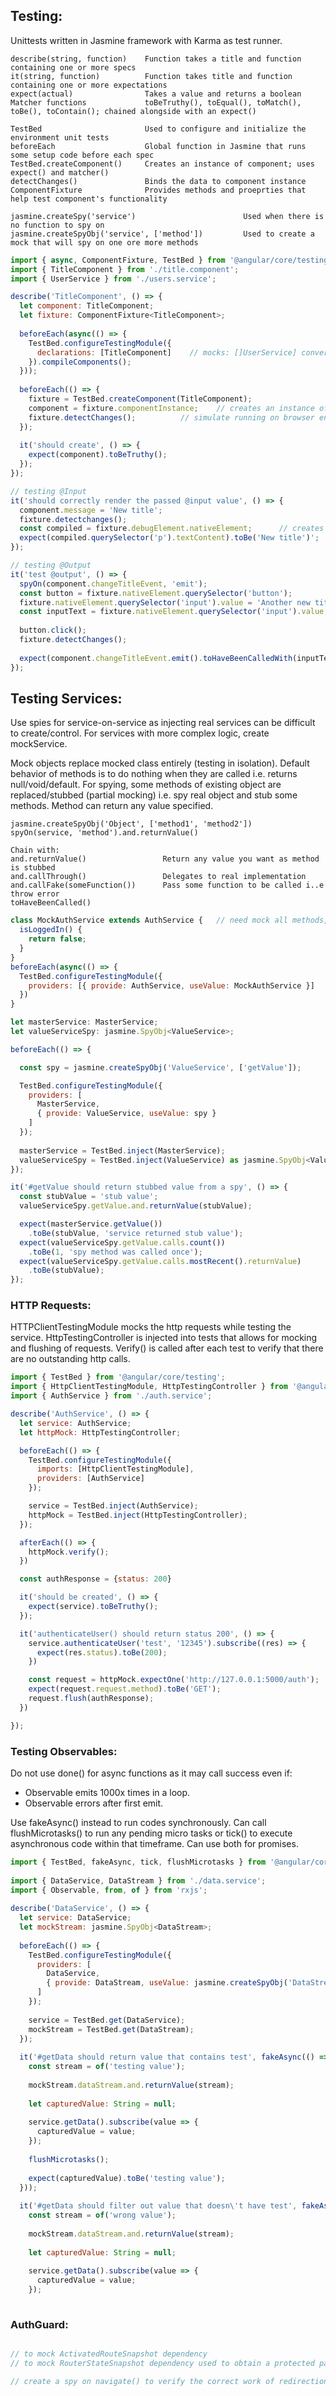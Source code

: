 ## Testing:
Unittests written in Jasmine framework with Karma as test runner. 
```
describe(string, function)    Function takes a title and function containing one or more specs
it(string, function)          Function takes title and function containing one or more expectations
expect(actual)                Takes a value and returns a boolean
Matcher functions             toBeTruthy(), toEqual(), toMatch(), toBe(), toContain(); chained alongside with an expect()

TestBed                       Used to configure and initialize the environment unit tests
beforeEach                    Global function in Jasmine that runs some setup code before each spec
TestBed.createComponent()     Creates an instance of component; uses expect() and matcher()
detectChanges()               Binds the data to component instance
ComponentFixture              Provides methods and proeprties that help test component's functionality

jasmine.createSpy('service')                        Used when there is no function to spy on
jasmine.createSpyObj('service', ['method'])         Used to create a mock that will spy on one ore more methods
```
```javascript
import { async, ComponentFixture, TestBed } from '@angular/core/testing';
import { TitleComponent } from './title.component';
import { UserService } from './users.service';

describe('TitleComponent', () => {
  let component: TitleComponent;
  let fixture: ComponentFixture<TitleComponent>;
  
  beforeEach(async(() => {
    TestBed.configureTestingModule({
      declarations: [TitleComponent]    // mocks: []UserService] converts to Jasmine spy automatically
    }).compileComponents();
  }));
  
  beforeEach(() => {
    fixture = TestBed.createComponent(TitleComponent);
    component = fixture.componentInstance;    // creates an instance of class TitleComponent
    fixture.detectChanges();          // simulate running on browser environment
  });
  
  it('should create', () => {
    expect(component).toBeTruthy();
  });
});

// testing @Input
it('should correctly render the passed @input value', () => {
  component.message = 'New title';
  fixture.detectchanges();
  const compiled = fixture.debugElement.nativeElement;      // creates access to child element
  expect(compiled.querySelector('p').textContent).toBe('New title')';
});

// testing @Output
it('test @output', () => {
  spyOn(component.changeTitleEvent, 'emit');
  const button = fixture.nativeElement.querySelector('button');
  fixture.nativeElement.querySelector('input').value = 'Another new title';
  const inputText = fixture.nativeElement.querySelector('input').value;
  
  button.click();
  fixture.detectChanges();
  
  expect(component.changeTitleEvent.emit().toHaveBeenCalledWith(inputText);
});
```
## Testing Services:
Use spies for service-on-service as injecting real services can be difficult to create/control. For services with more complex logic, create mockService.

Mock objects replace mocked class entirely (testing in isolation). Default behavior of methods is to do nothing when they are called i.e. returns null/void/default. 
For spying, some methods of existing object are replaced/stubbed (partial mocking) i.e. spy real object and stub some methods. Method can return any value specified.
```
jasmine.createSpyObj('Object', ['method1', 'method2'])
spyOn(service, 'method').and.returnValue()

Chain with:
and.returnValue()                 Return any value you want as method is stubbed
and.callThrough()                 Delegates to real implementation
and.callFake(someFunction())      Pass some function to be called i..e throw error
toHaveBeenCalled()
```
```javascript
class MockAuthService extends AuthService {   // need mock all methods, else will get error. Use extends to overwrite partial methods.
  isLoggedIn() {
    return false;
  }
}
beforeEach(async(() => {
  TestBed.configureTestingModule({
    providers: [{ provide: AuthService, useValue: MockAuthService }]
  })
}
```


```javascript
let masterService: MasterService;
let valueServiceSpy: jasmine.SpyObj<ValueService>;

beforeEach(() => {

  const spy = jasmine.createSpyObj('ValueService', ['getValue']);

  TestBed.configureTestingModule({
    providers: [
      MasterService,
      { provide: ValueService, useValue: spy }
    ]
  });
  
  masterService = TestBed.inject(MasterService);
  valueServiceSpy = TestBed.inject(ValueService) as jasmine.SpyObj<ValueService>;
});

it('#getValue should return stubbed value from a spy', () => {
  const stubValue = 'stub value';
  valueServiceSpy.getValue.and.returnValue(stubValue);

  expect(masterService.getValue())
    .toBe(stubValue, 'service returned stub value');
  expect(valueServiceSpy.getValue.calls.count())
    .toBe(1, 'spy method was called once');
  expect(valueServiceSpy.getValue.calls.mostRecent().returnValue)
    .toBe(stubValue);
});
```
### HTTP Requests:
HTTPClientTestingModule mocks the http requests while testing the service. HttpTestingController is injected into tests that allows for mocking and flushing of requests. Verify() is called after each test to verify that there are no outstanding http calls.
```javascript
import { TestBed } from '@angular/core/testing';
import { HttpClientTestingModule, HttpTestingController } from '@angular/common/http/testing';
import { AuthService } from './auth.service';

describe('AuthService', () => {
  let service: AuthService;
  let httpMock: HttpTestingController;

  beforeEach(() => {
    TestBed.configureTestingModule({
      imports: [HttpClientTestingModule],
      providers: [AuthService]
    });

    service = TestBed.inject(AuthService);
    httpMock = TestBed.inject(HttpTestingController);
  });

  afterEach(() => {
    httpMock.verify();
  })

  const authResponse = {status: 200}

  it('should be created', () => {
    expect(service).toBeTruthy();
  });

  it('authenticateUser() should return status 200', () => {
    service.authenticateUser('test', '12345').subscribe((res) => {
      expect(res.status).toBe(200);
    })

    const request = httpMock.expectOne('http://127.0.0.1:5000/auth');
    expect(request.request.method).toBe('GET');
    request.flush(authResponse);
  })

});
```

### Testing Observables:
Do not use done() for async functions as it may call success even if:
- Observable emits 1000x times in a loop.
- Observable errors after first emit.

Use fakeAsync() instead to run codes synchronously. Can call flushMicrotasks() to run any pending micro tasks or tick() to execute asynchronous code within that timeframe. Can
use both for promises.
```javascript
import { TestBed, fakeAsync, tick, flushMicrotasks } from '@angular/core/testing';
 
import { DataService, DataStream } from './data.service';
import { Observable, from, of } from 'rxjs';
 
describe('DataService', () => {
  let service: DataService;
  let mockStream: jasmine.SpyObj<DataStream>;
 
  beforeEach(() => {
    TestBed.configureTestingModule({
      providers: [
        DataService,
        { provide: DataStream, useValue: jasmine.createSpyObj('DataStream', ['dataStream']) }
      ]
    });
 
    service = TestBed.get(DataService);
    mockStream = TestBed.get(DataStream);
  });
 
  it('#getData should return value that contains test', fakeAsync(() => {
    const stream = of('testing value');
 
    mockStream.dataStream.and.returnValue(stream);
 
    let capturedValue: String = null;
 
    service.getData().subscribe(value => {
      capturedValue = value;
    });
 
    flushMicrotasks();
 
    expect(capturedValue).toBe('testing value');
  }));
 
  it('#getData should filter out value that doesn\'t have test', fakeAsync(() => {
    const stream = of('wrong value');
 
    mockStream.dataStream.and.returnValue(stream);
 
    let capturedValue: String = null;
 
    service.getData().subscribe(value => {
      capturedValue = value;
    });
 
``` 
### AuthGuard:
```javascript

// to mock ActivatedRouteSnapshot dependency
// to mock RouterStateSnapshot dependency used to obtain a protected path

// create a spy on navigate() to verify the correct work of redirection

```
